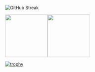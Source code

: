 ![GitHub Streak](http://github-readme-streak-stats.herokuapp.com?user=aryangodara&theme=dark&background=000000)
<br/>

<a href="https://medium.com/@aryangodara_19887"><img height="137px" src="https://github-readme-stats.vercel.app/api?username=AryanGodara&hide_title=true&hide_border=true&show_icons=true&include_all_commits=true&count_private=true&line_height=21&text_color=000&icon_color=000&bg_color=0,ea6161,ffc64d,fffc4d,52fa5a&theme=graywhite" /><!-- wi*quL3fcV --><img height="137px" src="https://github-readme-stats.vercel.app/api/top-langs/?username=AryanGodara&hide=html&hide_title=true&hide_border=true&layout=compact&langs_count=6&exclude_repo=comp426,Redventures-Movie-Quotes&text_color=000&icon_color=fff&bg_color=0,52fa5a,4dfcff,c64dff&theme=graywhite" /></a>

[![trophy](https://github-profile-trophy.vercel.app/?username=AryanGodara)](https://github.com/AryanGodara/github-profile-trophy)
